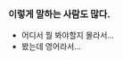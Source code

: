 ### 이렇게 말하는 사람도 많다.

<ul>
	<li class="fragment">어디서 뭘 봐야할지 몰라서...</li>
	<li class="fragment">봤는데 영어라서...</li>
</ul>